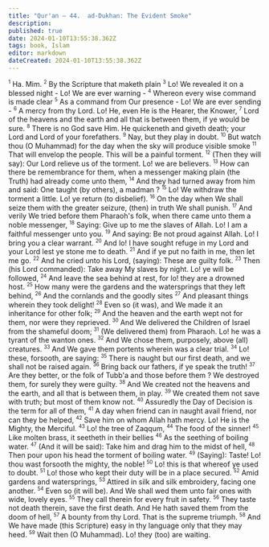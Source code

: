 ```yaml
---
title: "Qur'an — 44.  ad-Dukhan: The Evident Smoke"
description: 
published: true
date: 2024-01-10T13:55:38.362Z
tags: book, Islam
editor: markdown
dateCreated: 2024-01-10T13:55:38.362Z
---
```




<span id="v1"><sup><small>1</small></sup></span>  Ha. Mim.
<span id="v2"><sup><small>2</small></sup></span>  By the Scripture that maketh plain
<span id="v3"><sup><small>3</small></sup></span>  Lo! We revealed it on a blessed night - Lo! We are ever warning -
<span id="v4"><sup><small>4</small></sup></span>  Whereon every wise command is made clear
<span id="v5"><sup><small>5</small></sup></span>  As a command from Our presence - Lo! We are ever sending -
<span id="v6"><sup><small>6</small></sup></span>  A mercy from thy Lord. Lo! He, even He is the Hearer, the Knower,
<span id="v7"><sup><small>7</small></sup></span>  Lord of the heavens and the earth and all that is between them, if ye would be sure.
<span id="v8"><sup><small>8</small></sup></span>  There is no God save Him. He quickeneth and giveth death; your Lord and Lord of your forefathers.
<span id="v9"><sup><small>9</small></sup></span>  Nay, but they play in doubt.
<span id="v10"><sup><small>10</small></sup></span>  But watch thou (O Muhammad) for the day when the sky will produce visible smoke
<span id="v11"><sup><small>11</small></sup></span>  That will envelop the people. This will be a painful torment.
<span id="v12"><sup><small>12</small></sup></span>  (Then they will say): Our Lord relieve us of the torment. Lo! we are believers.
<span id="v13"><sup><small>13</small></sup></span>  How can there be remembrance for them, when a messenger making plain (the Truth) had already come unto them,
<span id="v14"><sup><small>14</small></sup></span>  And they had turned away from him and said: One taught (by others), a madman ?
<span id="v15"><sup><small>15</small></sup></span>  Lo! We withdraw the torment a little. Lo! ye return (to disbelief).
<span id="v16"><sup><small>16</small></sup></span>  On the day when We shall seize them with the greater seizure, (then) in truth We shall punish.
<span id="v17"><sup><small>17</small></sup></span>  And verily We tried before them Pharaoh's folk, when there came unto them a noble messenger,
<span id="v18"><sup><small>18</small></sup></span>  Saying: Give up to me the slaves of Allah. Lo! I am a faithful messenger unto you.
<span id="v19"><sup><small>19</small></sup></span>  And saying: Be not proud against Allah. Lo! I bring you a clear warrant.
<span id="v20"><sup><small>20</small></sup></span>  And lo! I have sought refuge in my Lord and your Lord lest ye stone me to death.
<span id="v21"><sup><small>21</small></sup></span>  And if ye put no faith in me, then let me go.
<span id="v22"><sup><small>22</small></sup></span>  And he cried unto his Lord, (saying): These are guilty folk.
<span id="v23"><sup><small>23</small></sup></span>  Then (his Lord commanded): Take away My slaves by night. Lo! ye will be followed,
<span id="v24"><sup><small>24</small></sup></span>  And leave the sea behind at rest, for lo! they are a drowned host.
<span id="v25"><sup><small>25</small></sup></span>  How many were the gardens and the watersprings that they left behind,
<span id="v26"><sup><small>26</small></sup></span>  And the cornlands and the goodly sites
<span id="v27"><sup><small>27</small></sup></span>  And pleasant things wherein they took delight!
<span id="v28"><sup><small>28</small></sup></span>  Even so (it was), and We made it an inheritance for other folk;
<span id="v29"><sup><small>29</small></sup></span>  And the heaven and the earth wept not for them, nor were they reprieved.
<span id="v30"><sup><small>30</small></sup></span>  And We delivered the Children of Israel from the shameful doom;
<span id="v31"><sup><small>31</small></sup></span>  (We delivered them) from Pharaoh. Lo! he was a tyrant of the wanton ones.
<span id="v32"><sup><small>32</small></sup></span>  And We chose them, purposely, above (all) creatures.
<span id="v33"><sup><small>33</small></sup></span>  And We gave them portents wherein was a clear trial.
<span id="v34"><sup><small>34</small></sup></span>  Lo! these, forsooth, are saying:
<span id="v35"><sup><small>35</small></sup></span>  There is naught but our first death, and we shall not be raised again.
<span id="v36"><sup><small>36</small></sup></span>  Bring back our fathers, if ye speak the truth!
<span id="v37"><sup><small>37</small></sup></span>  Are they better, or the folk of Tubb'a and those before them ? We destroyed them, for surely they were guilty.
<span id="v38"><sup><small>38</small></sup></span>  And We created not the heavens and the earth, and all that is between them, in play.
<span id="v39"><sup><small>39</small></sup></span>  We created them not save with truth; but most of them know not.
<span id="v40"><sup><small>40</small></sup></span>  Assuredly the Day of Decision is the term for all of them,
<span id="v41"><sup><small>41</small></sup></span>  A day when friend can in naught avail friend, nor can they be helped,
<span id="v42"><sup><small>42</small></sup></span>  Save him on whom Allah hath mercy. Lo! He is the Mighty, the Merciful.
<span id="v43"><sup><small>43</small></sup></span>  Lo! the tree of Zaqqum,
<span id="v44"><sup><small>44</small></sup></span>  The food of the sinner!
<span id="v45"><sup><small>45</small></sup></span>  Like molten brass, it seetheth in their bellies
<span id="v46"><sup><small>46</small></sup></span>  As the seething of boiling water.
<span id="v47"><sup><small>47</small></sup></span>  (And it will be said): Take him and drag him to the midst of hell,
<span id="v48"><sup><small>48</small></sup></span>  Then pour upon his head the torment of boiling water.
<span id="v49"><sup><small>49</small></sup></span>  (Saying): Taste! Lo! thou wast forsooth the mighty, the noble!
<span id="v50"><sup><small>50</small></sup></span>  Lo! this is that whereof ye used to doubt.
<span id="v51"><sup><small>51</small></sup></span>  Lo! those who kept their duty will be in a place secured.
<span id="v52"><sup><small>52</small></sup></span>  Amid gardens and watersprings,
<span id="v53"><sup><small>53</small></sup></span>  Attired in silk and silk embroidery, facing one another.
<span id="v54"><sup><small>54</small></sup></span>  Even so (it will be). And We shall wed them unto fair ones with wide, lovely eyes.
<span id="v55"><sup><small>55</small></sup></span>  They call therein for every fruit in safety.
<span id="v56"><sup><small>56</small></sup></span>  They taste not death therein, save the first death. And He hath saved them from the doom of hell,
<span id="v57"><sup><small>57</small></sup></span>  A bounty from thy Lord. That is the supreme triumph.
<span id="v58"><sup><small>58</small></sup></span>  And We have made (this Scripture) easy in thy language only that they may heed.
<span id="v59"><sup><small>59</small></sup></span>  Wait then (O Muhammad). Lo! they (too) are waiting.